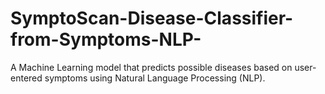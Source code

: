 # SymptoScan-Disease-Classifier-from-Symptoms-NLP-
A Machine Learning model that predicts possible diseases based on user-entered symptoms using Natural Language Processing (NLP).
